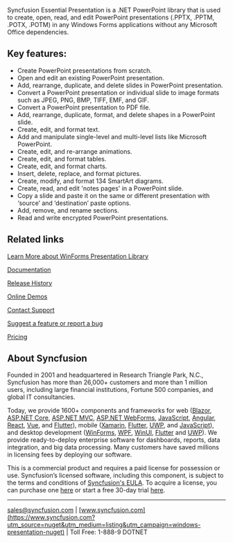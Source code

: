 Syncfusion Essential Presentation is a .NET PowerPoint library that is used to create, open, read, and edit PowerPoint presentations (.PPTX, .PPTM, .POTX, .POTM) in any Windows Forms applications without any Microsoft Office dependencies.

## Key features:
* Create PowerPoint presentations from scratch.
* Open and edit an existing PowerPoint presentation.
* Add, rearrange, duplicate, and delete slides in PowerPoint presentation.
* Convert a PowerPoint presentation or individual slide to image formats such as JPEG, PNG, BMP, TIFF, EMF, and GIF.
* Convert a PowerPoint presentation to PDF file.
* Add, rearrange, duplicate, format, and delete shapes in a PowerPoint slide.
* Create, edit, and format text.
* Add and manipulate single-level and multi-level lists like Microsoft PowerPoint.
* Create, edit, and re-arrange animations.
* Create, edit, and format tables.
* Create, edit, and format charts.
* Insert, delete, replace, and format pictures.
* Create, modify, and format 134 SmartArt diagrams.
* Create, read, and edit 'notes pages' in a PowerPoint slide.
* Copy a slide and paste it on the same or different presentation with ‘source’ and ‘destination’ paste options.
* Add, remove, and rename sections.
* Read and write encrypted PowerPoint presentations.

## Related links
[Learn More about WinForms Presentation Library](https://www.syncfusion.com/powerpoint-framework/net?utm_source=nuget&utm_medium=listing&utm_campaign=windows-presentation-nuget)

[Documentation](https://help.syncfusion.com/file-formats/presentation/overview?utm_source=nuget&utm_medium=listing&utm_campaign=windows-presentation-nuget)

[Release History](https://help.syncfusion.com/windowsforms/release-notes/v19.4.0.56?utm_source=nuget&utm_medium=listing&utm_campaign=windows-presentation-nuget)

[Online Demos](https://github.com/syncfusion/winforms-demos/?utm_source=nuget&utm_medium=listing&utm_campaign=windows-presentation-nuget)

[Contact Support](https://www.syncfusion.com/support/directtrac/incidents/newincident/?utm_source=nuget&utm_medium=listing&utm_campaign=windows-presentation-nuget)

[Suggest a feature or report a bug](https://www.syncfusion.com/feedback/winforms?utm_source=nuget&utm_medium=listing&utm_campaign=windows-presentation-nuget)

[Pricing](https://www.syncfusion.com/sales/products/windowsforms?utm_source=nuget&utm_medium=listing&utm_campaign=windows-presentation-nuget)

## About Syncfusion
Founded in 2001 and headquartered in Research Triangle Park, N.C., Syncfusion has more than 26,000+ customers and more than 1 million users, including large financial institutions, Fortune 500 companies, and global IT consultancies.

Today, we provide 1600+ components and frameworks for web ([Blazor](https://www.syncfusion.com/blazor-components?utm_source=nuget&utm_medium=listing&utm_campaign=windows-presentation-nuget), [ASP.NET Core](https://www.syncfusion.com/aspnet-core-ui-controls?utm_source=nuget&utm_medium=listing&utm_campaign=windows-presentation-nuget), [ASP.NET MVC](https://www.syncfusion.com/aspnet-mvc-ui-controls?utm_source=nuget&utm_medium=listing&utm_campaign=windows-presentation-nuget), [ASP.NET WebForms](https://www.syncfusion.com/jquery/aspnet-webforms-ui-controls?utm_source=nuget&utm_medium=listing&utm_campaign=windows-presentation-nuget), [JavaScript](https://www.syncfusion.com/javascript-ui-controls?utm_source=nuget&utm_medium=listing&utm_campaign=windows-presentation-nuget), [Angular](https://www.syncfusion.com/angular-ui-components?utm_source=nuget&utm_medium=listing&utm_campaign=windows-presentation-nuget), [React](https://www.syncfusion.com/react-ui-components?utm_source=nuget&utm_medium=listing&utm_campaign=windows-presentation-nuget), [Vue](https://www.syncfusion.com/vue-ui-components?utm_source=nuget&utm_medium=listing&utm_campaign=windows-presentation-nuget), and [Flutter](https://www.syncfusion.com/flutter-widgets?utm_source=nuget&utm_medium=listing&utm_campaign=windows-presentation-nuget)), mobile ([Xamarin](https://www.syncfusion.com/xamarin-ui-controls?utm_source=nuget&utm_medium=listing&utm_campaign=windows-presentation-nuget), [Flutter](https://www.syncfusion.com/flutter-widgets?utm_source=nuget&utm_medium=listing&utm_campaign=windows-presentation-nuget), [UWP](https://www.syncfusion.com/uwp-ui-controls?utm_source=nuget&utm_medium=listing&utm_campaign=windows-presentation-nuget), and [JavaScript](https://www.syncfusion.com/javascript-ui-controls?utm_source=nuget&utm_medium=listing&utm_campaign=windows-presentation-nuget)), and desktop development ([WinForms](https://www.syncfusion.com/winforms-ui-controls?utm_source=nuget&utm_medium=listing&utm_campaign=windows-presentation-nuget), [WPF](https://www.syncfusion.com/wpf-ui-controls?utm_source=nuget&utm_medium=listing&utm_campaign=windows-presentation-nuget), [WinUI](https://www.syncfusion.com/winui-controls?utm_source=nuget&utm_medium=listing&utm_campaign=windows-presentation-nuget), [Flutter](https://www.syncfusion.com/flutter-widgets?utm_source=nuget&utm_medium=listing&utm_campaign=windows-presentation-nuget) and [UWP](https://www.syncfusion.com/uwp-ui-controls?utm_source=nuget&utm_medium=listing&utm_campaign=windows-presentation-nuget)). We provide ready-to-deploy enterprise software for dashboards, reports, data integration, and big data processing. Many customers have saved millions in licensing fees by deploying our software.


This is a commercial product and requires a paid license for possession or use. Syncfusion’s licensed software, including this component, is subject to the terms and conditions of [Syncfusion's EULA](https://www.syncfusion.com/eula/es/?utm_source=nuget&utm_medium=listing&utm_campaign=windows-presentation-nuget). To acquire a license, you can purchase one [here]( https://www.syncfusion.com/sales/products/windowsforms?utm_source=nuget&utm_medium=listing&utm_campaign=windows-presentation-nuget) or start a free 30-day trial [here](https://www.syncfusion.com/account/manage-trials/start-trials?utm_source=nuget&utm_medium=listing&utm_campaign=windows-presentation-nuget).

___

[sales@syncfusion.com](mailto:sales@syncfusion.com?Subject=Syncfusion%20Notifications%20WinUI-%20NuGet) | [www.syncfusion.com](https://www.syncfusion.com?utm_source=nuget&utm_medium=listing&utm_campaign=windows-presentation-nuget) | Toll Free: 1-888-9 DOTNET


